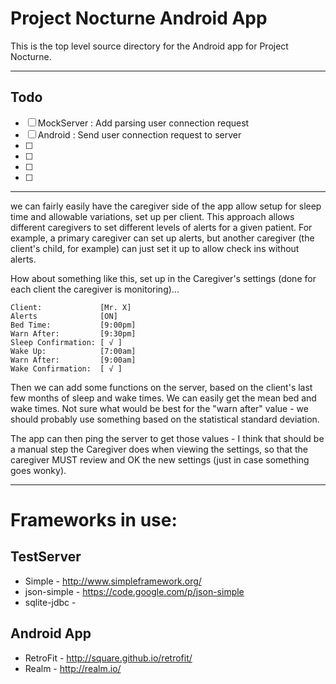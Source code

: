 Project Nocturne Android App
============================

This is the top level source directory for the Android app for Project Nocturne.

----
Todo
----

* [ ] MockServer : Add parsing user connection request
* [ ] Android : Send user connection request to server
* [ ] 
* [ ] 
* [ ] 
* [ ] 


----


we can fairly easily have the caregiver side of the app allow setup for sleep time and allowable variations, set up per client.
This approach allows different caregivers to set different levels of alerts for a given patient. 
For example, a primary caregiver can set up alerts, but another caregiver (the client's child, 
for example) can just set it up to allow check ins without alerts.
 
How about something like this, set up in the Caregiver's settings (done for each client the caregiver is monitoring)...

```
Client:             [Mr. X]
Alerts              [ON]
Bed Time:           [9:00pm]
Warn After:         [9:30pm]
Sleep Confirmation: [ √ ]
Wake Up:            [7:00am]
Warn After:         [9:00am]
Wake Confirmation:  [ √ ]
```

Then we can add some functions on the server, based on the client's last few months of sleep and wake times. 
We can easily get the mean bed and wake times. Not sure what would be best for the "warn after" value - 
we should probably use something based on the statistical standard deviation.
 
The app can then ping the server to get those values - I think that should be a manual step the 
Caregiver does when viewing the settings, so that the caregiver MUST review and OK the new settings 
(just in case something goes wonky).


----


Frameworks in use:
====
TestServer
----
 * Simple      - http://www.simpleframework.org/
 * json-simple - https://code.google.com/p/json-simple
 * sqlite-jdbc -

Android App
----
 * RetroFit - http://square.github.io/retrofit/
 * Realm    - http://realm.io/
